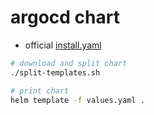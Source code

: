 # argocd chart

* official [install.yaml](https://github.com/argoproj/argo-cd/blob/master/manifests/install.yaml)

```bash
# download and split chart
./split-templates.sh

# print chart
helm template -f values.yaml .
```
